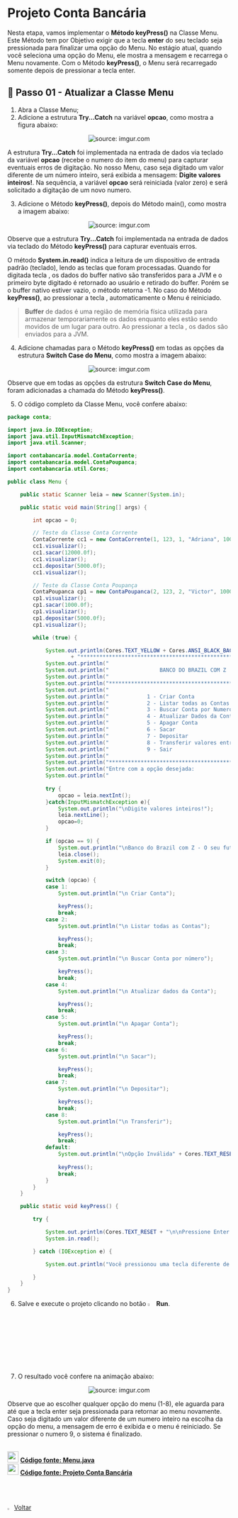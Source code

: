<h1>Projeto Conta Bancária</h1>

Nesta etapa, vamos implementar o **Método keyPress()** na Classe Menu. Este Método tem por Objetivo exigir que a tecla **enter** do seu teclado seja pressionada para finalizar uma opção do Menu. No estágio atual, quando você seleciona uma opção do Menu, ele mostra a mensagem e recarrega o Menu novamente. Com o Método **keyPress()**, o Menu será recarregado somente depois de pressionar a tecla enter.

<h2>👣 Passo 01 - Atualizar a Classe Menu</h2>

1. Abra a Classe Menu;
2. Adicione a estrutura **Try...Catch** na variável **opcao**, como mostra a figura abaixo:

<div align="center"><img src="https://i.imgur.com/XxRLnnY.png" title="source: imgur.com" /></div>

A estrutura **Try...Catch** foi implementada na entrada de dados via teclado da variável **opcao** (recebe o numero do item do menu) para capturar eventuais erros de digitação. No nosso Menu, caso seja digitado um valor diferente de um número inteiro, será exibida a mensagem: **Digite valores inteiros!**. Na sequência, a variável **opcao** será reiniciada (valor zero) e será solicitado a digitação de um novo numero.

3. Adicione o Método **keyPress()**, depois do Método main(), como mostra a imagem abaixo:

<div align="center"><img src="https://i.imgur.com/yW1hgBr.png" title="source: imgur.com" /></div>

Observe que a estrutura **Try...Catch** foi implementada na entrada de dados via teclado do Método **keyPress()** para capturar eventuais erros.

O método **System.in.read()** indica a leitura de um dispositivo de entrada padrão (teclado), lendo as teclas que foram processadas. Quando for digitada tecla <Enter>, os dados do buffer nativo são transferidos para a JVM e o primeiro byte digitado é retornado ao  usuário e retirado do buffer. Porém se o buffer nativo estiver vazio, o  método retorna -1. No caso do Método **keyPress()**, ao pressionar a tecla <Enter>, automaticamente o Menu é reiniciado.

> **Buffer** de dados é uma região de memória física utilizada para armazenar temporariamente os dados enquanto eles estão sendo movidos de  um lugar para outro. Ao pressionar a tecla <Enter>, os dados são enviados para a JVM.

4. Adicione chamadas para o Método **keyPress()** em todas as opções da estrutura **Switch Case do Menu**, como mostra a imagem abaixo:

<div align="center"><img src="https://i.imgur.com/4otpQR8.png" title="source: imgur.com" /></div>

Observe que em todas as opções da estrutura **Switch Case do Menu**, foram adicionadas a chamada do Método **keyPress()**.

5. O código completo da Classe Menu, você confere abaixo:

```java
package conta;

import java.io.IOException;
import java.util.InputMismatchException;
import java.util.Scanner;

import contabancaria.model.ContaCorrente;
import contabancaria.model.ContaPoupanca;
import contabancaria.util.Cores;

public class Menu {

	public static Scanner leia = new Scanner(System.in);

	public static void main(String[] args) {

		int opcao = 0;

		// Teste da Classe Conta Corrente
		ContaCorrente cc1 = new ContaCorrente(1, 123, 1, "Adriana", 10000.0f, 1000.0f);
		cc1.visualizar();
		cc1.sacar(12000.0f);
		cc1.visualizar();
		cc1.depositar(5000.0f);
		cc1.visualizar();

		// Teste da Classe Conta Poupança
		ContaPoupanca cp1 = new ContaPoupanca(2, 123, 2, "Victor", 100000.0f, 15);
		cp1.visualizar();
		cp1.sacar(1000.0f);
		cp1.visualizar();
		cp1.depositar(5000.0f);
		cp1.visualizar();

		while (true) {

			System.out.println(Cores.TEXT_YELLOW + Cores.ANSI_BLACK_BACKGROUND
					+ "*****************************************************");
			System.out.println("                                                     ");
			System.out.println("                BANCO DO BRAZIL COM Z                ");
			System.out.println("                                                     ");
			System.out.println("*****************************************************");
			System.out.println("                                                     ");
			System.out.println("            1 - Criar Conta                          ");
			System.out.println("            2 - Listar todas as Contas               ");
			System.out.println("            3 - Buscar Conta por Numero              ");
			System.out.println("            4 - Atualizar Dados da Conta             ");
			System.out.println("            5 - Apagar Conta                         ");
			System.out.println("            6 - Sacar                                ");
			System.out.println("            7 - Depositar                            ");
			System.out.println("            8 - Transferir valores entre Contas      ");
			System.out.println("            9 - Sair                                 ");
			System.out.println("                                                     ");
			System.out.println("*****************************************************");
			System.out.println("Entre com a opção desejada:                          ");
			System.out.println("                                                     " + Cores.TEXT_RESET);
			
			try {
				opcao = leia.nextInt();
			}catch(InputMismatchException e){
				System.out.println("\nDigite valores inteiros!");
				leia.nextLine();
				opcao=0;
			}

			if (opcao == 9) {
				System.out.println("\nBanco do Brazil com Z - O seu futuro começa aqui!");
				leia.close();
				System.exit(0);
			}

			switch (opcao) {
			case 1:
				System.out.println("\n Criar Conta");

				keyPress();
				break;
			case 2:
				System.out.println("\n Listar todas as Contas");

				keyPress();
				break;
			case 3:
				System.out.println("\n Buscar Conta por número");

				keyPress();
				break;
			case 4:
				System.out.println("\n Atualizar dados da Conta");

				keyPress();
				break;
			case 5:
				System.out.println("\n Apagar Conta");

				keyPress();
				break;
			case 6:
				System.out.println("\n Sacar");

				keyPress();
				break;
			case 7:
				System.out.println("\n Depositar");

				keyPress();
				break;
			case 8:
				System.out.println("\n Transferir");

				keyPress();
				break;
			default:
				System.out.println("\nOpção Inválida" + Cores.TEXT_RESET);
				
				keyPress();
				break;
			}
		}
	}

	public static void keyPress() {

		try {

			System.out.println(Cores.TEXT_RESET + "\n\nPressione Enter para Continuar...");
			System.in.read();

		} catch (IOException e) {

			System.out.println("Você pressionou uma tecla diferente de enter!");

		}
	}
}
```

6. Salve e execute o projeto clicando no botão <img src="https://i.imgur.com/t28CIT4.png" title="source: imgur.com" width="4%"/>**Run**. 
7. O resultado você confere na animação abaixo:

<div align="center"><img src="https://i.imgur.com/r5U6dkp.gif" title="source: imgur.com" /></div>

Observe que ao escolher qualquer opção do menu (1-8), ele aguarda para até que a tecla enter seja pressionada para retornar ao menu novamente. Caso seja digitado um valor diferente de um numero inteiro na escolha da opção do menu, a mensagem de erro é exibida e o menu é reiniciado. Se pressionar o numero 9, o sistema é finalizado.

<br />

<div align="left"><img src="https://i.imgur.com/JACNZiR.png" title="source: imgur.com" width="25px"/> <a href="https://github.com/rafaelq80/conta_bancaria_java/blob/06_Menu_Exceptions/src/conta/Menu.java" target="_blank"><b>Código fonte: Menu.java</b></a>

<br />

<div align="left"><img src="https://i.imgur.com/JACNZiR.png" title="source: imgur.com" width="25px"/> <a href="https://github.com/rafaelq80/conta_bancaria_java/tree/06_Menu_Exceptions" target="_blank"><b>Código fonte: Projeto Conta Bancária</b></a>

<br /><br />

<div align="left"><a href="README.md"><img src="https://i.imgur.com/XMgF3gl.png" title="source: imgur.com" width="3%"/>Voltar</a></div>